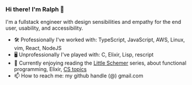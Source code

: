 ### Hi there! I'm Ralph 👋

I'm a fullstack engineer with design sensibilities and empathy for the end user, usability, and accessibility.

- 🛠 Professionally I've worked with: TypeScript, JavaScript, AWS, Linux, vim, React, NodeJS
- 🖥️ Unprofessionally I've played with: C, Elixir, Lisp, rescript
- 📖 Currently enjoying reading the [Little Schemer](https://mitpress.mit.edu/books/little-schemer-fourth-edition) series, about functional programming, Elixir, [CS topics](https://www.teachyourselfcs.com)
- 📫 How to reach me: my github handle (@) gmail.com

<!--
**ralphplumley/ralphplumley** is a ✨ _special_ ✨ repository because its `README.md` (this file) appears on your GitHub profile.

Here are some ideas to get you started:

- 🔭 I’m currently working on ...
- 🌱 I’m currently learning ...
- 👯 I’m looking to collaborate on ...
- 🤔 I’m looking for help with ...
- 💬 Ask me about ...
- 📫 How to reach me: ...
- 😄 Pronouns: ...
- ⚡ Fun fact: ...
-->
